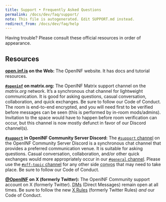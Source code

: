 ```yaml
---
title: Support • Frequently Asked Questions
permalink: /docs/dev/faq/support/
note: This file is autogenerated. Edit SUPPORT.md instead.
redirect_from: /docs/dev/faq/help
---
```


Having trouble? Please consult these official resources in order of appearance.

## Resources

**[open.inf.is][docs-site] on the Web:** The OpenINF website. It has docs and
tutorial resources.

**[`#openinf`][matrix-channel] on matrix.org:** The OpenINF Matrix support
channel on the _matrix.org_ network. It’s a synchronous chat channel for
lightweight communication. It is good for asking questions, casual conversation,
collaboration, and quick exchanges. Be sure to follow our Code of Conduct. The
room is end-to-end encrypted, and you will need first to be verified before
messages can be seen (this is performed by in-room mods/admins). Invitation to
the space would have to happen before room verification can occur, but this
channel is now mostly defunct in favor of our Discord channel(s).

**[`#support`][support-channel-discord] in OpenINF Community Server Discord:**
The [`#support` channel][] on the OpenINF Community Server Discord is a synchronous
chat channel that provides a preferred communication venue. It is suitable for asking
questions. Casual conversation, collaboration, and/or other quick exchanges would
more appropriately occur in our [`#general` channel][]. Please use the
[`#off-topic` channel][] for any other side <abbr title="conversations">convos</abbr>
that may need to take place. Be sure to follow our Code of Conduct.

**[@OpenINF][x-twitter-account] on X (formerly Twitter):** The OpenINF Community
support account on X (formerly Twitter).
<abbr title="Direct Messages">DMs</abbr> (Direct Messages) remain open at all
times. Be sure to follow the new [X Rules][x-twitter-rules] (formerly Twitter
Rules) _and_ our Code of Conduct.

<!-- prettier-ignore-start -->
<!-- LINK DEFINITION LABELS - START -->

[`#off-topic` channel]: https://discord.gg/ACMjssFV
[`#support` channel]: https://discord.gg/eZZtnHKN
[`#general` channel]: https://discord.gg/gUPTCPjd
[docs-site]: https://open.inf.is
[matrix-channel]: https://matrix.to/#/#openinf:matrix.org
[support-channel-discord]: https://discord.gg/CYJSYxjN
[x-twitter-account]: https://twitter.com/OpenINF
[x-twitter-rules]: https://help.twitter.com/en/rules-and-policies/x-rules

<!-- LINK DEFINITION LABELS - END -->
<!-- prettier-ignore-end -->
